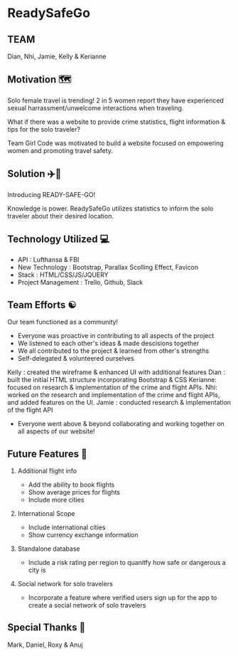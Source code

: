 # ReadySafeGo

## TEAM <GIRL CODE/>

Dian, Nhi, Jamie, Kelly & Kerianne

## Motivation 🗺

Solo female travel is trending! 2 in 5 women report they have experienced sexual harrassment/unwelcome interactions when traveling.

What if there was a website to provide crime statistics, flight information & tips for the solo traveler?

Team Girl Code was motivated to build a website focused on empowering women and promoting travel safety.

## Solution ✈️🔐

Introducing READY-SAFE-GO!

Knowledge is power. ReadySafeGo utilizes statistics to inform the solo traveler about their desired location.

## Technology Utilized 💻

* API : Lufthansa & FBI
* New Technology : Bootstrap, Parallax Scolling Effect, Favicon
* Stack : HTML/CSS/JS/JQUERY
* Project Management : Trello, Github, Slack

## Team Efforts ☯️

Our team functioned as a community!

* Everyone was proactive in contributing to all aspects of the project
* We listened to each other's ideas & made descisions together
* We all contributed to the project & learned from other's strengths
* Self-delegated & volunteered ourselves

Kelly : created the wireframe & enhanced UI with additional features
Dian : built the initial HTML structure incorporating Bootstrap & CSS
Kerianne: focused on research & implementation of the crime and flight APIs.
Nhi: worked on the research and implementation of the crime and flight APIs, and added features on the UI.
Jamie : conducted research & implementation of the flight API

* Everyone went above & beyond collaborating and working together on all aspects of our website!

## Future Features 🔮

1. Additional flight info
    * Add the ability to book flights
    * Show average prices for flights
    * Include more cities

2. International Scope
    * Include international cities
    * Show currency exchange information

3. Standalone database
    * Include a risk rating per region to quanitfy how safe or dangerous a city is

4. Social network for solo travelers
    * Incorporate a feature where verified users sign up for the app to create a social network of solo travelers

## Special Thanks 🙌

Mark, Daniel, Roxy & Anuj